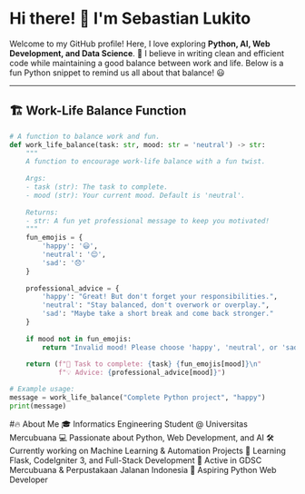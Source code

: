 # Hi there! 👋 I'm Sebastian Lukito

Welcome to my GitHub profile! Here, I love exploring **Python, AI, Web Development, and Data Science**. 🚀 I believe in writing clean and efficient code while maintaining a good balance between work and life. Below is a fun Python snippet to remind us all about that balance! 😃

---

## 🏗 Work-Life Balance Function

```python
# A function to balance work and fun.
def work_life_balance(task: str, mood: str = 'neutral') -> str:
    """
    A function to encourage work-life balance with a fun twist.
    
    Args:
    - task (str): The task to complete.
    - mood (str): Your current mood. Default is 'neutral'.
    
    Returns:
    - str: A fun yet professional message to keep you motivated!
    """
    fun_emojis = {
        'happy': '😃',
        'neutral': '😌',
        'sad': '😞'
    }
    
    professional_advice = {
        'happy': "Great! But don't forget your responsibilities.",
        'neutral': "Stay balanced, don't overwork or overplay.",
        'sad': "Maybe take a short break and come back stronger."
    }
    
    if mood not in fun_emojis:
        return "Invalid mood! Please choose 'happy', 'neutral', or 'sad'."
    
    return (f"📝 Task to complete: {task} {fun_emojis[mood]}\n"
            f"💡 Advice: {professional_advice[mood]}")

# Example usage:
message = work_life_balance("Complete Python project", "happy")
print(message)
```

#🔥 About Me
🎓 Informatics Engineering Student @ Universitas Mercubuana
💻 Passionate about Python, Web Development, and AI
🛠 Currently working on Machine Learning & Automation Projects
🌱 Learning Flask, CodeIgniter 3, and Full-Stack Development
📌 Active in GDSC Mercubuana & Perpustakaan Jalanan Indonesia
🚀 Aspiring Python Web Developer
